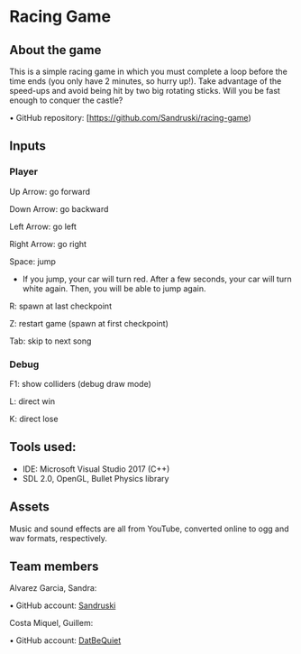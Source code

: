 ﻿# Racing Game

## About the game
This is a simple racing game in which you must complete a loop before the time ends (you only have 2 minutes, so hurry up!).
Take advantage of the speed-ups and avoid being hit by two big rotating sticks. Will you be fast enough to conquer the castle?<br>

•	GitHub repository: [https://github.com/Sandruski/racing-game)

## Inputs

### Player

Up Arrow: go forward

Down Arrow: go backward

Left Arrow: go left

Right Arrow: go right

Space: jump
- If you jump, your car will turn red. After a few seconds, your car will turn white again. Then, you will be able to jump again.<br>

R: spawn at last checkpoint

Z: restart game (spawn at first checkpoint)

Tab: skip to next song

### Debug

F1: show colliders (debug draw mode)

L: direct win

K: direct lose

## Tools used:

- IDE: Microsoft Visual Studio 2017 (C++)
- SDL 2.0, OpenGL, Bullet Physics library

## Assets

Music and sound effects are all from YouTube, converted online to ogg and wav formats, respectively.<br>

## Team members

Alvarez Garcia, Sandra:

•	GitHub account: [Sandruski](https://github.com/Sandruski)

Costa Miquel, Guillem:

•	GitHub account: [DatBeQuiet](https://github.com/DatBeQuiet)
